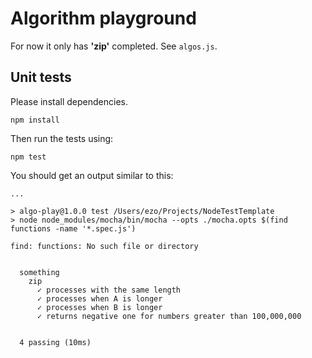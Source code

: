 # Algorithm playground

For now it only has __'zip'__ completed. See ```algos.js```.

## Unit tests

Please install dependencies.

```
npm install
```

Then run the tests using:

```
npm test
```

You should get an output similar to this:

```
...

> algo-play@1.0.0 test /Users/ezo/Projects/NodeTestTemplate
> node node_modules/mocha/bin/mocha --opts ./mocha.opts $(find functions -name '*.spec.js')

find: functions: No such file or directory


  something
    zip
      ✓ processes with the same length
      ✓ processes when A is longer
      ✓ processes when B is longer
      ✓ returns negative one for numbers greater than 100,000,000


  4 passing (10ms)


```
